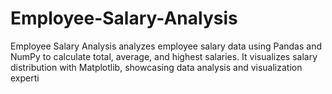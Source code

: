 # Employee-Salary-Analysis
Employee Salary Analysis analyzes employee salary data using Pandas and NumPy to calculate total, average, and highest salaries. It visualizes salary distribution with Matplotlib, showcasing data analysis and visualization experti
